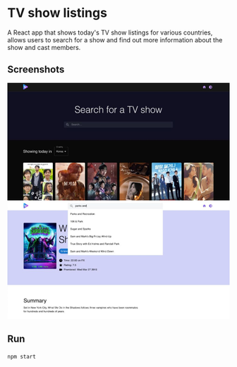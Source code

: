 # TV show listings
A React app that shows today's TV show listings for various countries, allows users to search for a show and find out more information about the show and cast members.

## Screenshots
![Home](src/images/readme-tv-home.jpg)
![Search](src/images/readme-tv-light-search.jpg)

## Run
`npm start`
